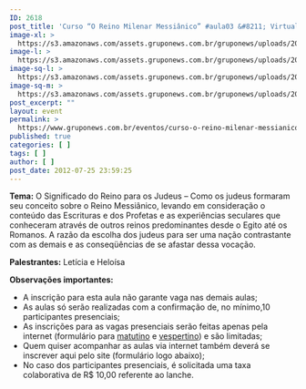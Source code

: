 ```yaml
---
ID: 2618
post_title: 'Curso “O Reino Milenar Messiânico” #aula03 &#8211; Virtual'
image-xl: >
  https://s3.amazonaws.com/assets.gruponews.com.br/gruponews/uploads/2012/07/banner_rmma4.jpg
image-l: >
  https://s3.amazonaws.com/assets.gruponews.com.br/gruponews/uploads/2012/07/banner_rmma4.jpg
image-sq-l: >
  https://s3.amazonaws.com/assets.gruponews.com.br/gruponews/uploads/2012/07/banner_rmma4.jpg
image-sq-m: >
  https://s3.amazonaws.com/assets.gruponews.com.br/gruponews/uploads/2012/07/banner_rmma4-720x320.jpg
post_excerpt: ""
layout: event
permalink: >
  https://www.gruponews.com.br/eventos/curso-o-reino-milenar-messianico-aula03-virtual
published: true
categories: [ ]
tags: [ ]
author: [ ]
post_date: 2012-07-25 23:59:25
---
```

<strong>Tema:</strong> O Significado do Reino para os Judeus – Como os judeus formaram seu conceito sobre o Reino Messiânico, levando em consideração o conteúdo das Escrituras e dos Profetas e as experiências seculares que conheceram através de outros reinos predominantes desde o Egito até os Romanos. A razão da escolha dos judeus para ser uma nação contrastante com as demais e as conseqüências de se afastar dessa vocação.

<strong>Palestrantes:</strong> Letícia e Heloísa

<strong>Observações importantes:</strong>
- A inscrição para esta aula não garante vaga nas demais aulas;
- As aulas só serão realizadas com a confirmação de, no mínimo,10 participantes presenciais;
- As inscrições para as vagas presenciais serão feitas apenas pela internet (formulário para <a title="Curso “O Reino Milenar Messiânico” #aula02 – Matutino" href="http://www.gruponews.com.br/eventos/curso-reino-milenar-messianico-aula02-matutino">matutino</a> e <a title="Curso “O Reino Milenar Messiânico” #aula02 – Vespertino" href="http://www.gruponews.com.br/eventos/curso-reino-milenar-messianico-aula02-vespertino">vespertino</a>) e são limitadas;
- Quem quiser acompanhar as aulas via internet também deverá se inscrever aqui pelo site (formulário logo abaixo);
- No caso dos participantes presenciais, é solicitada uma taxa colaborativa de R$ 10,00 referente ao lanche.